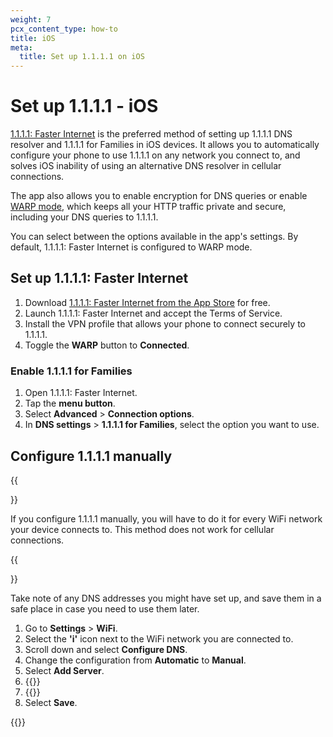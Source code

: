 ```yaml
---
weight: 7
pcx_content_type: how-to
title: iOS
meta:
  title: Set up 1.1.1.1 on iOS
---
```


# Set up 1.1.1.1 - iOS

[1.1.1.1: Faster Internet](https://apps.apple.com/us/app/1-1-1-1-faster-internet/id1423538627) is the preferred method of setting up 1.1.1.1 DNS resolver and 1.1.1.1 for Families in iOS devices. It allows you to automatically configure your phone to use 1.1.1.1 on any network you connect to, and solves iOS inability of using an alternative DNS resolver in cellular connections.

The app also allows you to enable encryption for DNS queries or enable [WARP mode](/warp-client/), which keeps all your HTTP traffic private and secure, including your DNS queries to 1.1.1.1.

You can select between the options available in the app's settings. By default, 1.1.1.1: Faster Internet is configured to WARP mode.

## Set up 1.1.1.1: Faster Internet

1. Download [1.1.1.1: Faster Internet from the App Store](https://apps.apple.com/us/app/1-1-1-1-faster-internet/id1423538627) for free.
2. Launch 1.1.1.1: Faster Internet and accept the Terms of Service.
3. Install the VPN profile that allows your phone to connect securely to 1.1.1.1.
4. Toggle the **WARP** button to **Connected**.

### Enable 1.1.1.1 for Families

1. Open 1.1.1.1: Faster Internet.
2. Tap the **menu button**.
3. Select **Advanced** > **Connection options**.
4. In **DNS settings** > **1.1.1.1 for Families**, select the option you want to use.

## Configure 1.1.1.1 manually

{{<Aside type="note">}}

If you configure 1.1.1.1 manually, you will have to do it for every WiFi network your device connects to. This method does not work for cellular connections.

{{</Aside>}}

Take note of any DNS addresses you might have set up, and save them in a safe place in case you need to use them later.

1. Go to **Settings** > **WiFi**.
2. Select the **'i'** icon next to the WiFi network you are connected to.
3. Scroll down and select **Configure DNS**.
4. Change the configuration from **Automatic** to **Manual**.
5. Select **Add Server**.
6. {{<render file="_all-ipv4.md">}}
7. {{<render file="_all-ipv6.md">}}
8. Select **Save**.

{{<render file="_captive-portals.md">}}

